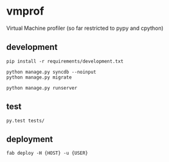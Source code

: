 # vmprof


Virtual Machine profiler (so far restricted to pypy and cpython)


## development

	pip install -r requirements/development.txt

	python manage.py syncdb --noinput
	python manage.py migrate

	python manage.py runserver

## test

	py.test tests/

## deployment

	fab deploy -H {HOST} -u {USER}



